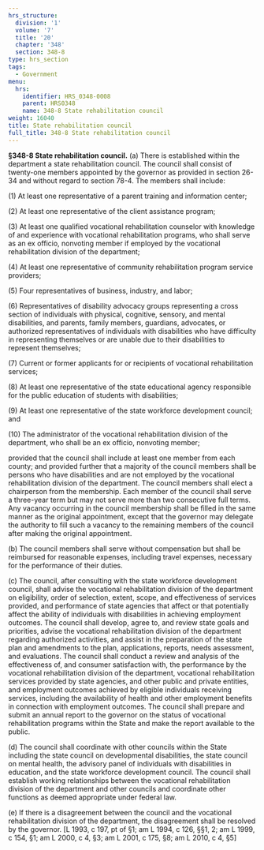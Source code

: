 ```yaml
---
hrs_structure:
  division: '1'
  volume: '7'
  title: '20'
  chapter: '348'
  section: 348-8
type: hrs_section
tags:
  - Government
menu:
  hrs:
    identifier: HRS_0348-0008
    parent: HRS0348
    name: 348-8 State rehabilitation council
weight: 16040
title: State rehabilitation council
full_title: 348-8 State rehabilitation council
---
```

**§348-8 State rehabilitation council.** (a) There is established within the department a state rehabilitation council. The council shall consist of twenty-one members appointed by the governor as provided in section 26-34 and without regard to section 78-4\. The members shall include:

(1) At least one representative of a parent training and information center;

(2) At least one representative of the client assistance program;

(3) At least one qualified vocational rehabilitation counselor with knowledge of and experience with vocational rehabilitation programs, who shall serve as an ex officio, nonvoting member if employed by the vocational rehabilitation division of the department;

(4) At least one representative of community rehabilitation program service providers;

(5) Four representatives of business, industry, and labor;

(6) Representatives of disability advocacy groups representing a cross section of individuals with physical, cognitive, sensory, and mental disabilities, and parents, family members, guardians, advocates, or authorized representatives of individuals with disabilities who have difficulty in representing themselves or are unable due to their disabilities to represent themselves;

(7) Current or former applicants for or recipients of vocational rehabilitation services;

(8) At least one representative of the state educational agency responsible for the public education of students with disabilities;

(9) At least one representative of the state workforce development council; and

(10) The administrator of the vocational rehabilitation division of the department, who shall be an ex officio, nonvoting member;

provided that the council shall include at least one member from each county; and provided further that a majority of the council members shall be persons who have disabilities and are not employed by the vocational rehabilitation division of the department. The council members shall elect a chairperson from the membership. Each member of the council shall serve a three-year term but may not serve more than two consecutive full terms. Any vacancy occurring in the council membership shall be filled in the same manner as the original appointment, except that the governor may delegate the authority to fill such a vacancy to the remaining members of the council after making the original appointment.

(b) The council members shall serve without compensation but shall be reimbursed for reasonable expenses, including travel expenses, necessary for the performance of their duties.

(c) The council, after consulting with the state workforce development council, shall advise the vocational rehabilitation division of the department on eligibility, order of selection, extent, scope, and effectiveness of services provided, and performance of state agencies that affect or that potentially affect the ability of individuals with disabilities in achieving employment outcomes. The council shall develop, agree to, and review state goals and priorities, advise the vocational rehabilitation division of the department regarding authorized activities, and assist in the preparation of the state plan and amendments to the plan, applications, reports, needs assessment, and evaluations. The council shall conduct a review and analysis of the effectiveness of, and consumer satisfaction with, the performance by the vocational rehabilitation division of the department, vocational rehabilitation services provided by state agencies, and other public and private entities, and employment outcomes achieved by eligible individuals receiving services, including the availability of health and other employment benefits in connection with employment outcomes. The council shall prepare and submit an annual report to the governor on the status of vocational rehabilitation programs within the State and make the report available to the public.

(d) The council shall coordinate with other councils within the State including the state council on developmental disabilities, the state council on mental health, the advisory panel of individuals with disabilities in education, and the state workforce development council. The council shall establish working relationships between the vocational rehabilitation division of the department and other councils and coordinate other functions as deemed appropriate under federal law.

(e) If there is a disagreement between the council and the vocational rehabilitation division of the department, the disagreement shall be resolved by the governor. [L 1993, c 197, pt of §1; am L 1994, c 126, §§1, 2; am L 1999, c 154, §1; am L 2000, c 4, §3; am L 2001, c 175, §8; am L 2010, c 4, §5]